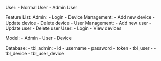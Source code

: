 User:
    - Normal User
    - Admin User

Feature List:
    Admin:
        - Login
        - Device Management:
            - Add new device
            - Update device
            - Delete device
        - User Management:
            - Add new user
            - Update user
            - Delete user
    User:
        - Login
        - View devices

Model:
    - Admin
    - User
    - Device

Database:
    - tbl_admin:
        - id
        - username
        - password
        - token
    - tbl_user
        -
    - tbl_device
    - tbl_user_device
